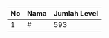 | No | Nama            | Jumlah Level |
|----|-----------------|--------------|
| 1  | #    |    593        |
